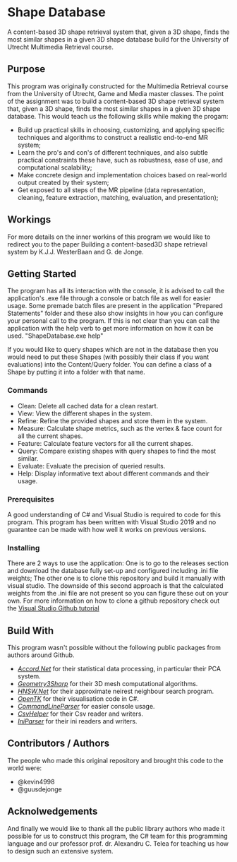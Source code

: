 # Shape Database

A content-based 3D shape retrieval system that, given a 3D shape, finds the most similar shapes in a given 3D shape database build for the University of Utrecht Multimedia Retrieval course.

## Purpose

This program was originally constructed for the Multimedia Retrieval course from the University of Utrecht, Game and Media master classes. The point of the assignment was to build a content-based 3D shape retrieval system that, given a 3D shape, finds the most similar shapes in a given 3D shape database. This would teach us the following skills while making the progam:
- Build up practical skills in choosing, customizing, and applying specific techniques and algorithms to construct a realistic end-to-end MR system;
- Learn the pro's and con's of different techniques, and also subtle practical constraints these have, such as robustness, ease of use, and computational scalability;
- Make concrete design and implementation choices based on real-world output created by their system;
- Get exposed to all steps of the MR pipeline (data representation, cleaning, feature extraction, matching, evaluation, and presentation);

## Workings

For more details on the inner workins of this program we would like to redirect you to the paper Building a content-based3D shape retrieval system by K.J.J. WesterBaan and G. de Jonge.

## Getting Started

The program has all its interaction with the console, it is advised to call the application's .exe file through a console or batch file as well for easier usage. Some premade batch files are present in the application "Prepared Statements" folder and these also show insights in how you can configure your personal call to the program. If this is not clear than you can call the application with the help verb to get more information on how it can be used. "ShapeDatabase.exe help"

If you would like to query shapes which are not in the database then you would need to put these Shapes (with possibly their class if you want evaluations) into the Content/Query folder. You can define a class of a Shape by putting it into a folder with that name.

### Commands

- Clean: Delete all cached data for a clean restart.
- View: View the different shapes in the system.
- Refine: Refine the provided shapes and store them in the system.
- Measure: Calculate shape metrics, such as the vertex & face count for all the current shapes.
- Feature: Calculate feature vectors for all the current shapes.
- Query: Compare existing shapes with query shapes to find the most similar.
- Evaluate: Evaluate the precision of queried results.
- Help: Display informative text about different commands and their usage.

### Prerequisites

A good understanding of C# and Visual Studio is required to code for this program.
This program has been written with Visual Studio 2019 and no guarantee can be made with how well it works on previous versions.

### Installing

There are 2 ways to use the application: One is to go to the releases section and download the database fully set-up and configured including .ini file weights; The other one is to clone this repository and build it manually with visual studio. The downside of this second approach is that the calculated weights from the .ini file are not present so you can figure these out on your own. For more information on how to clone a github repository check out the [Visual Studio Github tutorial](https://github.com/github/VisualStudio/blob/master/docs/using/cloning-a-repository-to-visual-studio.md)

## Build With

This program wasn't possible without the following public packages from authors around Github.
- *[Accord.Net]* for their statistical data processing, in particular their PCA system.
- *[Geometry3Sharp]* for their 3D mesh computational algorithms.
- *[HNSW.Net]* for their approximate neirest neighbour search program.
- *[OpenTK]* for their visualisation code in C#.
- *[CommandLineParser]* for easier console usage.
- *[CsvHelper]* for their Csv reader and writers.
- *[IniParser]* for their ini readers and writers.

## Contributors / Authors

The people who made this original repository and brought this code to the world were:
 - @kevin4998
 - @guusdejonge
 
## Acknolwedgements

And finally we would like to thank all the public library authors who made it possible for us to construct this program, the C# team for this programming language and our professor prof. dr. Alexandru C. Telea for teaching us how to design such an extensive system.


[Accord.Net]:http://accord-framework.net/
[Geometry3Sharp]:https://github.com/gradientspace/geometry3Sharp
[HNSW.Net]:https://github.com/microsoft/HNSW.Net
[OpenTK]:https://github.com/opentk/opentk
[CommandLineParser]:https://github.com/commandlineparser/commandline
[CsvHelper]:https://github.com/JoshClose/CsvHelper
[IniParser]:https://github.com/rickyah/ini-parser